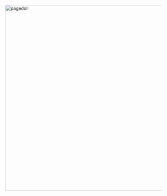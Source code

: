 <div class="fixed-bottom pb-2" style="right:inherit;bottom:1%;">
<img src="https://i.pinimg.com/736x/3b/fe/61/3bfe61a3df9180017da18776ecf5cc7d.jpg" class="fa-bounce tooltipster hidden-sm-down" alt="pagedoll"
style="width:600px;">
</div>
